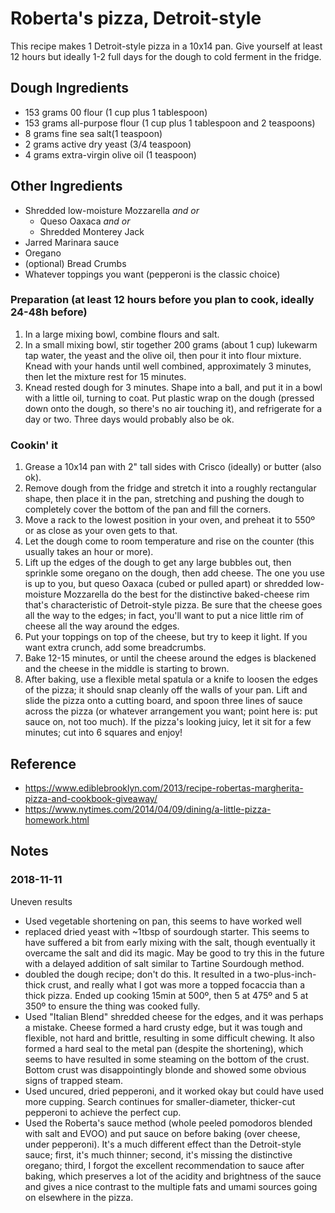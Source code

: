 # Roberta's pizza, Detroit-style
This recipe makes 1 Detroit-style pizza in a 10x14 pan. Give yourself at least 12 hours but ideally 1-2 full days for the dough to cold ferment in the fridge. 

## Dough Ingredients
* 153 grams 00 flour (1 cup plus 1 tablespoon)
* 153 grams all-purpose flour (1 cup plus 1 tablespoon and 2 teaspoons)
* 8 grams fine sea salt(1 teaspoon)
* 2 grams active dry yeast (3/4 teaspoon)
* 4 grams extra-virgin olive oil (1 teaspoon)

## Other Ingredients
* Shredded low-moisture Mozzarella *and or*
  * Queso Oaxaca *and or*
  * Shredded Monterey Jack 
* Jarred Marinara sauce
* Oregano
* (optional) Bread Crumbs
* Whatever toppings you want (pepperoni is the classic choice)

### Preparation (at least 12 hours before you plan to cook, ideally 24-48h before)
1. In a large mixing bowl, combine flours and salt.
2. In a small mixing bowl, stir together 200 grams (about 1 cup) lukewarm tap water, the yeast and the olive oil, then pour it into flour mixture. Knead with your hands until well combined, approximately 3 minutes, then let the mixture rest for 15 minutes.
3. Knead rested dough for 3 minutes. Shape into a ball, and put it in a bowl with a little oil, turning to coat. Put plastic wrap on the dough (pressed down onto the dough, so there's no air touching it), and refrigerate for a day or two. Three days would probably also be ok.

### Cookin' it
1. Grease a 10x14 pan with 2" tall sides with Crisco (ideally) or butter (also ok).
2. Remove dough from the fridge and stretch it into a roughly rectangular shape, then place it in the pan, stretching and pushing the dough to completely cover the bottom of the pan and fill the corners.
3. Move a rack to the lowest position in your oven, and preheat it to 550º or as close as your oven gets to that.
4. Let the dough come to room temperature and rise on the counter (this usually takes an hour or more). 
5. Lift up the edges of the dough to get any large bubbles out, then sprinkle some oregano on the dough, then add cheese. The one you use is up to you, but queso Oaxaca (cubed or pulled apart) or shredded low-moisture Mozzarella do the best for the distinctive baked-cheese rim that's characteristic of Detroit-style pizza. Be sure that the cheese goes all the way to the edges; in fact, you'll want to put a nice little rim of cheese all the way around the edges.
6. Put your toppings on top of the cheese, but try to keep it light. If you want extra crunch, add some breadcrumbs.
7. Bake 12-15 minutes, or until the cheese around the edges is blackened and the cheese in the middle is starting to brown. 
8. After baking, use a flexible metal spatula or a knife to loosen the edges of the pizza; it should snap cleanly off the walls of your pan. Lift and slide the pizza onto a cutting board, and spoon three lines of sauce across the pizza (or whatever arrangement you want; point here is: put sauce on, not too much). If the pizza's looking juicy, let it sit for a few minutes; cut into 6 squares and enjoy!


## Reference
* https://www.ediblebrooklyn.com/2013/recipe-robertas-margherita-pizza-and-cookbook-giveaway/
* https://www.nytimes.com/2014/04/09/dining/a-little-pizza-homework.html

## Notes
### 2018-11-11
Uneven results
* Used vegetable shortening on pan, this seems to have worked well
* replaced dried yeast with ~1tbsp of sourdough starter. This seems to have suffered a bit from early mixing with the salt, though eventually it overcame the salt and did its magic. May be good to try this in the future with a delayed addition of salt similar to Tartine Sourdough method.
* doubled the dough recipe; don't do this. It resulted in a two-plus-inch-thick crust, and really what I got was more a topped focaccia than a thick pizza. Ended up cooking 15min at 500º, then 5 at 475º and 5 at 350º to ensure the thing was cooked fully.
* Used "Italian Blend" shredded cheese for the edges, and it was perhaps a mistake. Cheese formed a hard crusty edge, but it was tough and flexible, not hard and brittle, resulting in some difficult chewing. It also formed a hard seal to the metal pan (despite the shortening), which seems to have resulted in some steaming on the bottom of the crust. Bottom crust was disappointingly blonde and showed some obvious signs of trapped steam.
* Used uncured, dried pepperoni, and it worked okay but could have used more cupping. Search continues for smaller-diameter, thicker-cut pepperoni to achieve the perfect cup.
* Used the Roberta's sauce method (whole peeled pomodoros blended with salt and EVOO) and put sauce on before baking (over cheese, under pepperoni). It's a much different effect than the Detroit-style sauce; first, it's much thinner; second, it's missing the distinctive oregano; third, I forgot the excellent recommendation to sauce after baking, which preserves a lot of the acidity and brightness of the sauce and gives a nice contrast to the multiple fats and umami sources going on elsewhere in the pizza.

